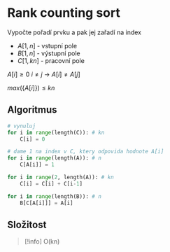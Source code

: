 # Rank counting sort
Vypočte pořadí prvku a pak jej zařadí na index

- $A[1,n]$ - vstupní pole
- $B[1,n]$ - výstupní pole
- $C[1,kn]$ - pracovní pole

$A[i] \ge 0$
$i \neq j$ -> $A[i] \neq A[j]$

$max(\{A[i]\}) \leq kn$
## Algoritmus
```Python
# vynuluj
for i in range(length(C)): # kn
	C[i] = 0

# dame 1 na index v C, ktery odpovida hodnote A[i]
for i in range(length(A)): # n
	C[A[i]] = 1

for i in range(2, length(A)): # kn
	C[i] = C[i] + C[i-1]

for i in range(length(B)): # n
	B[C[A[i]]] = A[i]
```
## Složitost
> [!info] O(kn)